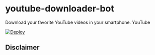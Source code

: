 # youtube-downloader-bot
Download your favorite YouTube videos in your smartphone.
YouTube

[![Deploy](https://www.herokucdn.com/deploy/button.svg)](https://heroku.com/deploy?template=https://github.com/wambugu71/yt)

## Disclaimer
